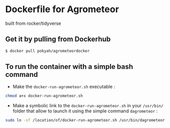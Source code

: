 # Dockerfile for Agrometeor

built from rocker/tidyverse

## Get it by pulling from Dockerhub

```bash
$ docker pull pokyah/agrometeordocker
```

## To run the container with a simple bash command

* Make the `docker-run-agrometeor.sh` executable :

```bash
chmod a+x docker-run-agrometeor.sh
```

* Make a symbolic link to the `docker-run-agrometeor.sh` in your `/usr/bin/` folder that allow to launch it using the simple command `dagrometeor` :

```bash
sudo ln -sf /location/of/docker-run-agrometeor.sh /usr/bin/dagrometeor
```
